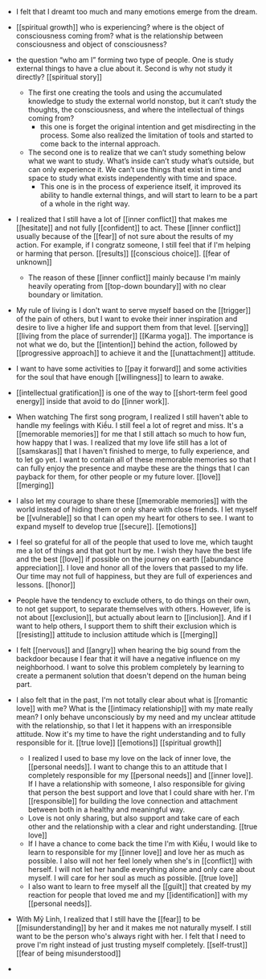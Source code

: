 - I felt that I dreamt too much and many emotions emerge from the dream.
- [[spiritual growth]] who is experiencing? where is the object of consciousness coming from? what is the relationship between consciousness and object of consciousness? 

- the question “who am I” forming two type of people. One is study external things to have a clue about it. Second is why not study it directly? [[spiritual story]]
    - The first one creating the tools and using the accumulated knowledge to study the external world nonstop, but it can’t study the thoughts, the consciousness, and where the intellectual of things coming from?
        - this one is forget the original intention and get misdirecting in the process. Some also realized the limitation of tools and started to come back to the internal approach.
    - The second one is to realize that we can’t study something below what we want to study. What’s inside can’t study what’s outside, but can only experience it. We can’t use things that exist in time and space to study what exists independently with time and space.
        - This one is in the process of experience itself, it improved its ability to handle external things, and will start to learn to be a part of a whole in the right way.
- I realized that I still have a lot of [[inner conflict]] that makes me [[hesitate]] and not fully [[confident]] to act. These [[inner conflict]] usually because of the [[fear]] of not sure about the results of my action. For example, if I congratz someone, I still feel that if I'm helping or harming that person. [[results]] [[conscious choice]]. [[fear of unknown]]
    - The reason of these [[inner conflict]] mainly because I'm mainly heavily operating from [[top-down boundary]] with no clear boundary or limitation.

- My rule of living is I don't want to serve myself based on the [[trigger]] of the pain of others, but I want to evoke their inner inspiration and desire to live a higher life and support them from that level. [[serving]] [[living from the place of surrender]] [[Karma yoga]].
The importance is not what we do, but the [[intention]] behind the action, followed by [[progressive approach]] to achieve it and the [[unattachment]] attitude.
- I want to have some activities to [[pay it forward]] and some activities for the soul that have enough [[willingness]] to learn to awake.
- [[intellectual gratification]] is one of the way to [[short-term feel good energy]] inside that avoid to do [[inner work]].
- When watching The first song program, I realized I still haven't able to handle my feelings with Kiều. I still feel a lot of regret and miss. It's a [[memorable memories]] for me that I still attach so much to how fun, how happy that I was. I realized that my love life still has a lot of [[samskaras]] that I haven't finished to merge, to fully experience, and to let go yet. I want to contain all of these memorable memories so that I can fully enjoy the presence and maybe these are the things that I can payback for them, for other people or my future lover. [[love]] [[merging]] 
- I also let my courage to share these [[memorable memories]] with the world instead of hiding them or only share with close friends. I let myself be [[vulnerable]] so that I can open my heart for others to see. I want to expand myself to develop true [[secure]].  [[emotions]]
- I feel so grateful for all of the people that used to love me, which taught me a lot of things and that got hurt by me. I wish they have the best life and the best [[love]] if possible on the journey on earth [[abundance appreciation]]. I love and honor all of the lovers that passed to my life. Our time may not full of happiness, but they are full of experiences and lessons. [[honor]] 
- People have the tendency to exclude others, to do things on their own, to not get support, to separate themselves with others. However, life is not about [[exclusion]], but actually about learn to [[inclusion]]. And if I want to help others, I support them to shift their exclusion which is [[resisting]] attitude to inclusion attitude which is [[merging]]
- I felt [[nervous]] and [[angry]] when hearing the big sound from the backdoor because I fear that it will have a negative influence on my neighborhood. I want to solve this problem completely by learning to create a permanent solution that doesn't depend on the human being part. 
- I also felt that in the past, I'm not totally clear about what is [[romantic love]] with me? What is the [[intimacy relationship]] with my mate really mean? I only behave unconsciously by my need and my unclear attitude with the relationship, so that I let it happens with an irresponsible attitude. Now it's my time to have the right understanding and to fully responsible for it. [[true love]] [[emotions]] [[spiritual growth]] 
    - I realized I used to base my love on the lack of inner love, the [[personal needs]]. I want to change this to an attitude that I completely responsible for my [[personal needs]] and [[inner love]]. If I have a relationship with someone, I also responsible for giving that person the best support and love that I could share with her. I'm [[responsible]] for building the love connection and attachment between both in a healthy and meaningful way.
    - Love is not only sharing, but also support and take care of each other and the relationship with a clear and right understanding. [[true love]]
    -  If I have a chance to come back the time I'm with Kiều, I would like to learn to responsible for my [[inner love]] and love her as much as possible. I also will not her feel lonely when she's in [[conflict]] with herself. I will not let her handle everything alone and only care about myself. I will care for her soul as much as possible. [[true love]]
    - I also want to learn to free myself all the [[guilt]] that created by my reaction for people that loved me and my [[identification]] with my [[personal needs]].
- With Mỹ Linh, I realized that I still have the [[fear]] to be [[misunderstanding]] by her and it makes me not naturally myself. I still want to be the person who's always right with her. I felt that I need to prove I'm right instead of just trusting myself completely. [[self-trust]] [[fear of being misunderstood]]
-  
